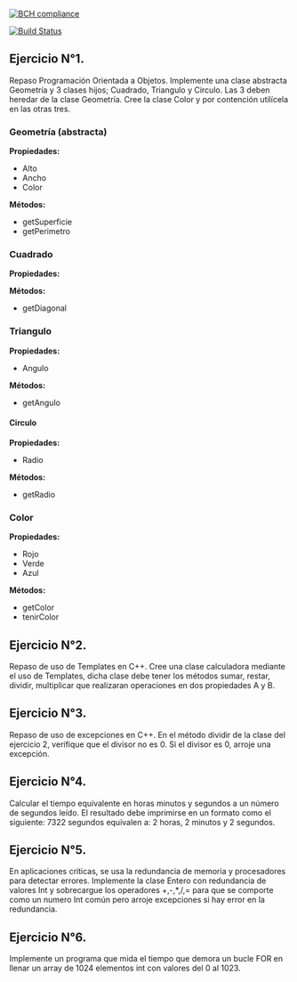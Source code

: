 [![BCH compliance](https://bettercodehub.com/edge/badge/UCC-Programacion3/00_Repaso?branch=master)](https://bettercodehub.com/)

[![Build Status](https://travis-ci.org/UCC-Programacion3/00_Repaso.svg?branch=master)](https://travis-ci.org/UCC-Programacion3/00_Repaso)

## Ejercicio N°1.
Repaso Programación Orientada a Objetos. Implemente una clase abstracta Geometría y 3 clases hijos; Cuadrado, Triangulo y Circulo. Las 3 deben heredar de la clase Geometría. Cree la clase Color y por contención utilícela en las otras tres.

### Geometría (abstracta) 

**Propiedades:**
* Alto
* Ancho
* Color

**Métodos:**
* getSuperficie
* getPerimetro

###  Cuadrado
**Propiedades:**

**Métodos:**
* getDiagonal

### Triangulo
**Propiedades:**
* Angulo

**Métodos:**
* getAngulo

#### Circulo
**Propiedades:**
* Radio

**Métodos:**
* getRadio

### Color

**Propiedades:**
* Rojo
* Verde
* Azul

**Métodos:**
* getColor
* tenirColor

##  Ejercicio N°2. 
Repaso de uso de Templates en C++. Cree una clase calculadora mediante el uso de Templates, dicha clase debe tener los métodos sumar, restar, dividir, multiplicar que realizaran operaciones en dos propiedades A y B.

##    Ejercicio N°3. 
Repaso de uso de excepciones en C++. En el método dividir de la clase del ejercicio 2, verifique que el divisor no es 0. Si el divisor es 0, arroje una excepción.

##    Ejercicio N°4. 
Calcular el tiempo equivalente en horas minutos y segundos a un número de segundos leído. El resultado debe imprimirse en un formato como el siguiente:
7322 segundos equivalen a: 2 horas, 2 minutos y 2 segundos.

##    Ejercicio N°5. 
En aplicaciones criticas, se usa la redundancia de memoria y procesadores para detectar errores. Implemente la clase Entero con redundancia de valores Int y sobrecargue los operadores +,-,*,/,= para que se comporte como un numero Int común pero arroje excepciones si hay error en la redundancia.

##    Ejercicio N°6. 
Implemente un programa que mida el tiempo que demora un bucle FOR en llenar un array de 1024 elementos int con valores del 0 al 1023.